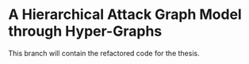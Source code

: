 # A Hierarchical Attack Graph Model through Hyper-Graphs

This branch will contain the refactored code for the thesis.<br/>
